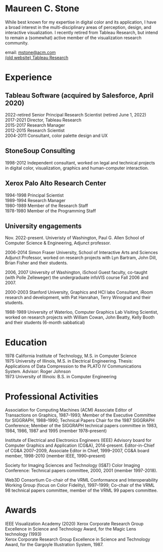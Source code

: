 # Maureen C. Stone
While best known for my expertise in digital color and its application, I have a broad interest in the multi-disciplinary areas of perception, design, and interactive visualization. I recently retired from Tableau Research, but intend to remain a (somewhat) active member of the visualization research community.

email: [mstone@acm.com](mailto:mstone@acm.com) <br>
[(old website) Tableau Research](https://research.tableau.com/user/maureen-stone)

# Experience
## Tableau Software (acquired by Salesforce, April 2020)

2022-retired Senior Principal Research Scientist (retired June 1, 2022)  
2017-2021 Director, Tableau Research  
2015-2017 Research Manager  
2012-2015 Research Scientist  
2004-2011 Consultant, color palette design and UX  

## StoneSoup Consulting
1998-2012 Independent consultant, worked on legal and technical projects in digital color, visualization, graphics and human-computer interaction.

## Xerox Palo Alto Research Center
1994-1998 Principal Scientist  
1989-1994 Research Manager  
1980-1989 Member of the Research Staff  
1978-1980 Member of the Programming Staff

## University engagements
Nov. 2022-present. Univeristy of Washington,  Paul G. Allen School of Computer Science & Engineering, Adjunct professor.

2006-2014 Simon Fraser University, School of Interactive Arts and Sciences
 Adjunct Professor, worked on research projects with Lyn Bartram, John Dill, Brian Fisher and their students.

2006, 2007 University of Washington, iSchool
 Guest faculty, co-taught (with Polle Zelleweger) the undergraduate infoVIS course Fall 2006 and 2007.

2000-2003 Stanford University, Graphics and HCI labs
 Consultant, iRoom research and development, with Pat Hanrahan, Terry Winograd and their students.

1988-1989 University of Waterloo, Computer Graphics Lab Visiting Scientist, worked on research projects with William Cowan, John Beatty, Kelly Booth and their students (6-month sabbatical)

# Education
1978 California Institute of Technology, M.S. in Computer Science  
1975 University of Illinois, M.S. in Electrical Engineering. Thesis: Applications of Data Compression to the PLATO IV Communications System. Advisor: Roger Johnson  
1973 University of Illinois: B.S. in Computer Engineering

# Professional Activities
Association for Computing Machines (ACM) Associate Editor of Transactions on Graphics, 1987–1993; Member of the Executive Committee for SIGGRAPH, 1988–1990; Technical Papers Chair for the 1987 SIGGRAPH Conference; Member of the SIGGRAPH technical papers committee in 1983, 1984, 1986, 1987 and 1995 (member 1978–present)

Institute of Electrical and Electronics Engineers (IEEE) Advisory board for Computer Graphics and Application (CG&A), 2014-present. Editor-in-Chief of CG&A 2007–2009, Associate Editor in Chief, 1999–2007, CG&A board member, 1998-2010 (member IEEE, 1990–present)

Society for Imaging Sciences and Technology (IS&T) Color Imaging Conference: Technical papers committee, 2000, 2001 (member 1997-2018).

Web3D Consortium Co-chair of the VRML Conformance and Interoperability Working Group (focus on Color Fidelity), 1997–1999; Co-chair of the VRML 98 technical papers committee, member of the VRML 99 papers committee.

# Awards
IEEE Visualization Academy (2020) 
Xerox Corporate Research Group Excellence in Science and Technology Award, for the Magic Lens technology (1993)  
Xerox Corporate Research Group Excellence in Science and Technology Award, for the Gargoyle Illustration System, 1987.
